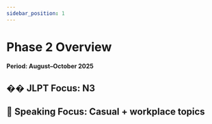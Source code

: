 ```yaml
---
sidebar_position: 1
---
```


# Phase 2 Overview

**Period: August–October 2025**

## �� JLPT Focus: N3

## 🔹 Speaking Focus: Casual + workplace topics
